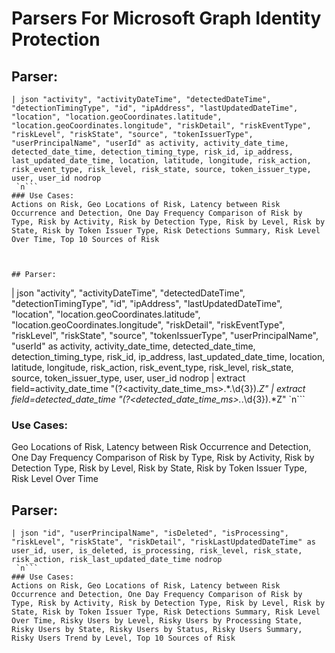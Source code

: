 # Parsers For Microsoft Graph Identity Protection

## Parser:
```
| json "activity", "activityDateTime", "detectedDateTime", "detectionTimingType", "id", "ipAddress", "lastUpdatedDateTime", "location", "location.geoCoordinates.latitude", "location.geoCoordinates.longitude", "riskDetail", "riskEventType", "riskLevel", "riskState", "source", "tokenIssuerType", "userPrincipalName", "userId" as activity, activity_date_time, detected_date_time, detection_timing_type, risk_id, ip_address, last_updated_date_time, location, latitude, longitude, risk_action, risk_event_type, risk_level, risk_state, source, token_issuer_type, user, user_id nodrop
 `n```
### Use Cases:
Actions on Risk, Geo Locations of Risk, Latency between Risk Occurrence and Detection, One Day Frequency Comparison of Risk by Type, Risk by Activity, Risk by Detection Type, Risk by Level, Risk by State, Risk by Token Issuer Type, Risk Detections Summary, Risk Level Over Time, Top 10 Sources of Risk



## Parser:
```
| json "activity", "activityDateTime", "detectedDateTime", "detectionTimingType", "id", "ipAddress", "lastUpdatedDateTime", "location", "location.geoCoordinates.latitude", "location.geoCoordinates.longitude", "riskDetail", "riskEventType", "riskLevel", "riskState", "source", "tokenIssuerType", "userPrincipalName", "userId" as activity, activity_date_time, detected_date_time, detection_timing_type, risk_id, ip_address, last_updated_date_time, location, latitude, longitude, risk_action, risk_event_type, risk_level, risk_state, source, token_issuer_type, user, user_id nodrop
| extract field=activity_date_time "(?<activity_date_time_ms>.*\.\d{3}).*Z"
| extract field=detected_date_time "(?<detected_date_time_ms>.*\.\d{3}).*Z"
 `n```
### Use Cases:
Geo Locations of Risk, Latency between Risk Occurrence and Detection, One Day Frequency Comparison of Risk by Type, Risk by Activity, Risk by Detection Type, Risk by Level, Risk by State, Risk by Token Issuer Type, Risk Level Over Time



## Parser:
```
| json "id", "userPrincipalName", "isDeleted", "isProcessing", "riskLevel", "riskState", "riskDetail", "riskLastUpdatedDateTime" as user_id, user, is_deleted, is_processing, risk_level, risk_state, risk_action, risk_last_updated_date_time nodrop
 `n```
### Use Cases:
Actions on Risk, Geo Locations of Risk, Latency between Risk Occurrence and Detection, One Day Frequency Comparison of Risk by Type, Risk by Activity, Risk by Detection Type, Risk by Level, Risk by State, Risk by Token Issuer Type, Risk Detections Summary, Risk Level Over Time, Risky Users by Level, Risky Users by Processing State, Risky Users by State, Risky Users by Status, Risky Users Summary, Risky Users Trend by Level, Top 10 Sources of Risk


